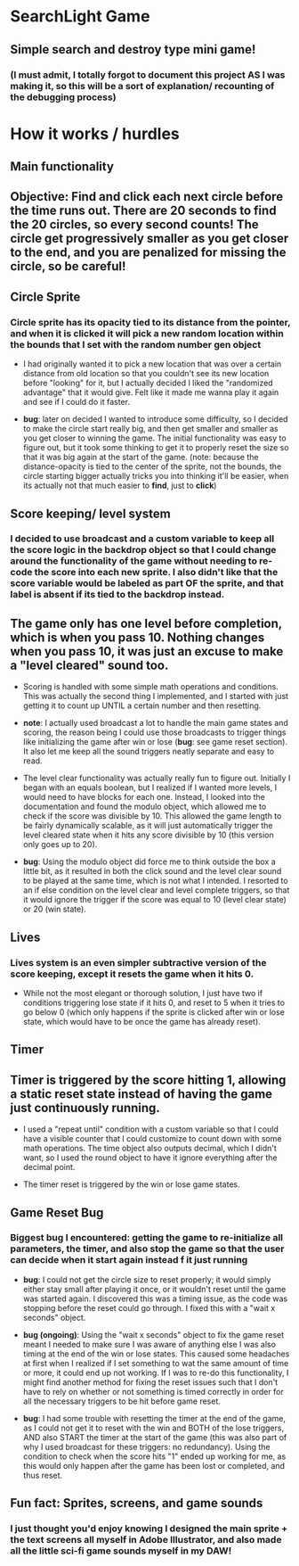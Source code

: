 # SearchLight Game
## Simple search and destroy type mini game!

### (I must admit, I totally forgot to document this project AS I was making it, so this will be a sort of explanation/ recounting of the debugging process)

# How it works / hurdles

## Main functionality
## Objective: Find and click each next circle before the time runs out. There are 20 seconds to find the 20 circles, so every second counts! The circle get progressively smaller as you get closer to the end, and you are penalized for missing the circle, so be careful!

## Circle Sprite
### Circle sprite has its opacity tied to its distance from the pointer, and when it is clicked it will pick a new random location within the bounds that I set with the random number gen object

- I had originally wanted it to pick a new location that was over a certain distance from old location so that you couldn't see its new location before "looking" for it, but I actually decided I liked the "randomized advantage" that it would give. Felt like it made me wanna play it again and see if I could do it faster.

- **bug**: later on decided I wanted to introduce some difficulty, so I decided to make the circle start really big, and then get smaller and smaller as you get closer to winning the game. The initial functionality was easy to figure out, but it took some thinking to get it to properly reset the size so that it was big again at the start of the game.
(note: because the distance-opacity is tied to the center of the sprite, not the bounds, the circle starting bigger actually tricks you into thinking it'll be easier, when its actually not that much easier to **find**, just to **click**)

## Score keeping/ level system
### I decided to use broadcast and a custom variable to keep all the score logic in the backdrop object so that I could change around the functionality of the game without needing to re-code the score into each new sprite. I also didn't like that the score variable would be labeled as part OF the sprite, and that label is absent if its tied to the backdrop instead.

## The game only has one level before completion, which is when you pass 10. Nothing changes when you pass 10, it was just an excuse to make a "level cleared" sound too.

- Scoring is handled with some simple math operations and conditions. This was actually the second thing I implemented, and I started with just getting it to count up UNTIL a certain number and then resetting.

- **note**: I actually used broadcast a lot to handle the main game states and scoring, the reason being I could use those broadcasts to trigger things like initializing the game after win or lose (**bug**: see game reset section). It also let me keep all the sound triggers neatly separate and easy to read.

- The level clear functionality was actually really fun to figure out. Initially I began with an equals boolean, but I realized if I wanted more levels, I would need to have blocks for each one. Instead, I looked into the documentation and found the modulo object, which allowed me to check if the score was divisible by 10. This allowed the game length to be fairly dynamically scalable, as it will just automatically trigger the level cleared state when it hits any score divisible by 10 (this version only goes up to 20).

- **bug**: Using the modulo object did force me to think outside the box a little bit, as it resulted in both the click sound and the level clear sound to be played at the same time, which is not what I intended. I resorted to an if else condition on the level clear and level complete triggers, so that it would ignore the trigger if the score was equal to 10 (level clear state) or 20 (win state).

## Lives
### Lives system is an even simpler subtractive version of the score keeping, except it resets the game when it hits 0.

- While not the most elegant or thorough solution, I just have two if conditions triggering lose state if it hits 0, and reset to 5 when it tries to go below 0 (which only happens if the sprite is clicked after win or lose state, which would have to be once the game has already reset).

## Timer
## Timer is triggered by the score hitting 1, allowing a static reset state instead of having the game just continuously running.

- I used a "repeat until" condition with a custom variable so that I could have a visible counter that I could customize to count down with some math operations. The time object also outputs decimal, which I didn't want, so I used the round object to have it ignore everything after the decimal point.

- The timer reset is triggered by the win or lose game states.

## Game Reset Bug
### Biggest bug I encountered: getting the game to re-initialize all parameters, the timer, and also stop the game so that the user can decide when it start again instead f it just running

- **bug**: I could not get the circle size to reset properly; it would simply either stay small after playing it once, or it wouldn't reset until the game was started again. I discovered this was a timing issue, as the code was stopping before the reset could go through. I fixed this with a "wait x seconds" object.

- **bug (ongoing)**: Using the "wait x seconds" object to fix the game reset meant I needed to make sure I was aware of anything else I was also timing at the end of the win or lose states. This caused some headaches at first when I realized if I set something to wat the same amount of time or more, it could end up not working. If I was to re-do this functionality, I might find another method for fixing the reset issues such that I don't have to rely on whether or not something is timed correctly in order for all the necessary triggers to be hit before game reset.

- **bug**: I had some trouble with resetting the timer at the end of the game, as I could not get it to reset with the win and BOTH of the lose triggers, AND also START the timer at the start of the game (this was also part of why I used broadcast for these triggers: no redundancy). Using the condition to check when the score hits "1" ended up working for me, as this would only happen after the game has been lost or completed, and thus reset.

## Fun fact: Sprites, screens, and game sounds
### I just thought you'd enjoy knowing I designed the main sprite + the text screens all myself in Adobe Illustrator, and also made all the little sci-fi game sounds myself in my DAW!

